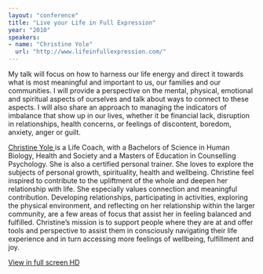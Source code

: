 ```yaml
---
layout: "conference"
title: "Live your Life in Full Expression"
year: "2010"
speakers:
- name: "Christine Yole"
  url: "http://www.lifeinfullexpression.com/"
---
```



My talk will focus on how to harness our life energy and direct it towards
what is most meaningful and important to us, our families and our communities.
I will provide a perspective on the mental, physical, emotional and spiritual
aspects of ourselves and talk about ways to connect to these aspects. I will
also share an approach to managing the indicators of imbalance that show up in
our lives, whether it be financial lack, disruption in relationships, health
concerns, or feelings of discontent, boredom, anxiety, anger or guilt.

[ Christine Yole
](http://www.lifeinfullexpression.com/)
is a Life Coach, with a Bachelors of Science in Human Biology, Health and
Society and a Masters of Education in Counselling Psychology. She is also a
certified personal trainer. She loves to explore the subjects of personal
growth, spirituality, health and wellbeing. Christine feel inspired to
contribute to the upliftment of the whole and deepen her relationship with
life. She especially values connection and meaningful contribution. Developing
relationships, participating in activities, exploring the physical
environment, and reflecting on her relationship within the larger community,
are a few areas of focus that assist her in feeling balanced and fulfilled.
Christine’s mission is to support people where they are at and offer tools and
perspective to assist them in consciously navigating their life experience and
in turn accessing more feelings of wellbeing, fulfillment and joy.


[ View in full screen HD
](https://www.youtube.com/embed/I4GFpekArmE?rel=0&hd=1)


[//]: # (Retrieved from https://web.archive.org/web/20210416135337/https://www.ideawave.ca/the-conference/live-your-life-in-full-expression)